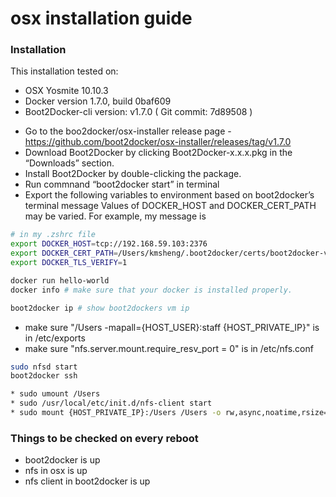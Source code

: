 # osx installation guide #

### Installation ###

This installation tested on:
 - OSX Yosmite 10.10.3
 - Docker version 1.7.0, build 0baf609
 - Boot2Docker-cli version: v1.7.0 ( Git commit: 7d89508 )

* Go to the boo2docker/osx-installer release page - https://github.com/boot2docker/osx-installer/releases/tag/v1.7.0
* Download Boot2Docker by clicking Boot2Docker-x.x.x.pkg in the “Downloads” section.
* Install Boot2Docker by double-clicking the package.
* Run commnand “boot2docker start” in terminal
* Export the following variables to environment based on boot2docker’s terminal message
  Values of DOCKER_HOST and DOCKER_CERT_PATH may be varied.
  For example, my message is

```bash
# in my .zshrc file
export DOCKER_HOST=tcp://192.168.59.103:2376
export DOCKER_CERT_PATH=/Users/kmsheng/.boot2docker/certs/boot2docker-vm
export DOCKER_TLS_VERIFY=1
```

```bash
docker run hello-world
docker info # make sure that your docker is installed properly.
```
```bash
boot2docker ip # show boot2dockers vm ip
```
* make sure "/Users -mapall={HOST_USER}:staff {HOST_PRIVATE_IP}" is in /etc/exports
* make sure "nfs.server.mount.require_resv_port = 0" is in /etc/nfs.conf
```bash
sudo nfsd start
boot2docker ssh
```
```bash
* sudo umount /Users
* sudo /usr/local/etc/init.d/nfs-client start
* sudo mount {HOST_PRIVATE_IP}:/Users /Users -o rw,async,noatime,rsize=32768,wsize=32768,proto=tcp
```

### Things to be checked on every reboot ###

* boot2docker is up
* nfs in osx is up
* nfs client in boot2docker is up
